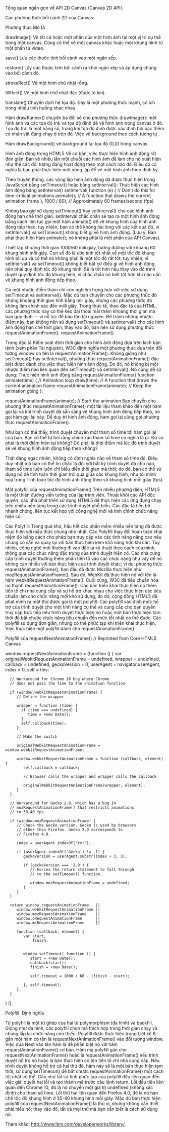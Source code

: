Tổng quan ngắn gọn về API 2D Canvas (Canvas 2D API). 

Các phương thức bối cảnh 2D của Canvas:

Phương thức	Mô tả

drawImage()	Vẽ tất cả hoặc một phần của một hình ảnh tại một vị trí cụ thể trong một canvas. Cũng có thể vẽ một canvas khác hoặc một khung hình từ một phần tử video.

save()	Lưu các thuộc tính bối cảnh vào một ngăn xếp.

restore()	Lấy các thuộc tính bối cảnh ra khỏi ngăn xếp và áp dụng chúng vào bối cảnh đó.

strokeRect()	Vẽ một hình chữ nhật rỗng.

fillRect()	Vẽ một hình chữ nhật đặc (được tô kín).

translate()	Chuyển dịch hệ tọa độ. Đây là một phương thức mạnh, có ích trong nhiều tình huống khác nhau.

Hàm drawRunner() chuyển ba đối số cho phương thức drawImage(): một hình ảnh và các tọa độ trái và tọa độ đỉnh để vẽ hình ảnh trong canvas ở đó. Tọa độ trái là một hằng số, trong khi tọa độ đỉnh được xác định bởi bậc thềm có nhân vật đang chạy ở trên đó.
Việc vẽ background theo cách tương tự .

Hàm drawBackground() vẽ background tại tọa độ (0,0) trong canvas.

Hình ảnh động trong HTML5
Về cơ bản, việc thực hiện hình ảnh động rất đơn giản: Bạn vẽ nhiều lần một chuỗi các hình ảnh để làm cho nó xuất hiện như thể các đối tượng đang hoạt động theo một cách nào đó. Điều đó có nghĩa là bạn phải thực hiện một vòng lặp để vẽ một hình ảnh theo định kỳ.

Theo truyền thống, các vòng lặp hình ảnh động đã được thực hiện trong JavaScript bằng setTimeout() hoặc bằng setInterval():
Thực hiện các hình ảnh động bằng setInterval()
setInterval( function (e) { // Don't do this for time-critical animations
   animate();               // A function that draws the current animation frame
}, 1000 / 60);              // Approximately 60 frames/second (fps)

Không bao giờ sử dụng setTimeout() hay setInterval() cho các hình ảnh động hạn chế thời gian.
setInterval chắc chắn sẽ tạo ra một hình ảnh động bằng cách liên tục gọi một hàm animate() để vẽ khung hình của hình ảnh động tiếp theo; tuy nhiên, bạn có thể không hài lòng với các kết quả đó, vì setInterval() và setTimeout() không biết gì về hình ảnh động. (Lưu ý: Bạn phải thực hiện hàm animate(); nó không phải là một phần của API Canvas).

Thiết lập khoảng thời gian 1000/60 mili giây, tương đương với khoảng 60 khung hình mỗi giây. Con số đó là ước tính tốt nhất về một tốc độ khung hình tối ưu và có thể nó không phải là một tốc độ rất tốt; tuy nhiên, vì setInterval() và setTimeout() không biết bất cứ điều gì về hình ảnh động, nên phải quy định tốc độ khung hình. Sẽ là tốt hơn nếu thay vào đó trình duyệt quy định tốc độ khung hình, vì chắc chắn nó biết tốt hơn  khi nào cần vẽ khung hình ảnh động tiếp theo.

Có một nhược điểm thậm chí còn nghiêm trọng hơn với việc sử dụng setTimeout và setInterval(). Mặc dù bạn chuyển cho các phương thức đó những khoảng thời gian tính bằng mili giây, nhưng các phương thức đó không làm chính xác đến milli giây. Trong thực tế, theo đặc tả của HTML, các phương thức này có thể kéo dài thoải mái thêm khoảng thời gian mà bạn quy định — vì nỗ lực để bảo tồn tài nguyên.
Để tránh những nhược điểm này, bạn không nên sử dụng setTimeout() và setInterval() cho các hình ảnh động hạn chế thời gian; thay vào đó, bạn nên sử dụng phương thức requestAnimationFrame().
requestAnimationFrame()

Trong đặc tả Kiểm soát định thời gian cho hình ảnh động dựa trên kịch bản lệnh (xem phần Tài nguyên), W3C định nghĩa một phương thức dựa trên đối tượng window có tên là requestAnimationFrame(). Không giống như setTimeout() hay setInterval(), phương thức requestAnimationFrame() đặc biệt được dành cho việc thực hiện hình ảnh động. Do đó, nó không bị một nhược điểm nào liên quan đến setTimeout() và setInterval(). Nó cũng dễ sử dụng:
Thực hiện hình ảnh động bằng requestAnimationFrame()
function animate(time) {           // Animation loop
   draw(time);                     // A function that draws the current animation frame
   requestAnimationFrame(animate); // Keep the animation going
};

requestAnimationFrame(animate);    // Start the animation
Bạn chuyển cho phương thức requestAnimationFrame() một tài liệu tham khảo đến một hàm gọi lại và khi trình duyệt đã sẵn sàng vẽ khung hình ảnh động tiếp theo, nó gọi hàm gọi lại này. Để duy trì hình ảnh động, hàm gọi lại cũng gọi phương thức requestAnimationFrame().

Như bạn có thể thấy, trình duyệt chuyển một tham số time tới hàm gọi lại của bạn. Bạn có thể tự hỏi rằng chính xác tham số time có nghĩa là gì. Đó có phải là thời điểm hiện tại không? Có phải là thời điểm mà lúc đó trình duyệt sẽ vẽ khung hình ảnh động tiếp theo không?

Thật đáng ngạc nhiên, không có định nghĩa nào về tham số time đó. Điều duy nhất mà bạn có thể tin chắc là đối với bất kỳ trình duyệt đã cho nào, tham số time luôn luôn chỉ biểu diễn thời gian mà thôi; do đó, bạn có thể sử dụng nó để tính toán thời gian trôi qua giữa các khung hình, như tôi minh họa trong Tính toán tốc độ hình ảnh động theo số khung hình mỗi giây (fps).

Một polyfill của requestAnimationFrame()
Trên nhiều phương diện, HTML5 là một thiên đường viễn tưởng của lập trình viên. Thoát khỏi các API độc quyền, các nhà phát triển sử dụng HTML5 để thực hiện các ứng dụng chạy trên nhiều nền tảng trong các trình duyệt phổ biến. Các đặc tả tiến bộ nhanh chóng, liên tục kết hợp với công nghệ mới và tinh chỉnh chức năng hiện có.

Các Polyfill:
Trong quá khứ, hầu hết các phần mềm nhiều nền tảng đã được thực hiện với mẫu thức chung nhỏ nhất. Các Polyfill thay đổi hoàn toàn khái niệm đó bằng cách cho phép bạn truy cập vào các tính năng nâng cao nếu chúng có sẵn và quay lại với bản thực hiện kém khả năng hơn khi cần.
Tuy nhiên, công nghệ mới thường đi vào đặc tả kỹ thuật theo cách của mình, thông qua các chức năng đặc trưng của trình duyệt hiện có. Các nhà cung cấp trình duyệt thường thêm phần tiền tố vào các chức năng như vậy để nó không can nhiễu với bản thực hiện của trình duyệt khác; ví dụ; phương thức requestAnimationFrame(), ban đầu đã được Mozilla thực hiện như mozRequestAnimationFrame(). Sau đó, WebKit đã thực hiện nó với tên là hàm webkitRequestAnimationFrame(). Cuối cùng, W3C đã tiêu chuẩn hóa nó thành requestAnimationFrame().
Các bản triển khai thực hiện có thêm tiền tố chỉ nhà cung cấp và sự hỗ trợ khác nhau cho việc thực hiện các tiêu chuẩn làm cho chức năng mới khó sử dụng, do đó, cộng đồng HTML5 đã phát minh ra một thứ được gọi là một polyfill. Các polyfill xác định mức hỗ trợ của trình duyệt cho một tính năng cụ thể và cung cấp cho bạn quyền truy cập trực tiếp nếu trình duyệt thực hiện nó hoặc một bản thực hiện tạm thời để bắt chước chức năng tiêu chuẩn đến mức tốt nhất có thể được.
Các polyfill sử dụng đơn giản, nhưng có thể phức tạp khi triển khai thực hiện. Việc thực hiện một polyfill dành cho requestAnimationFrame():

Polyfill của requestNextAnimationFrame()
// Reprinted from Core HTML5 Canvas

window.requestNextAnimationFrame =
   (function () {
      var originalWebkitRequestAnimationFrame = undefined,
          wrapper = undefined,
          callback = undefined,
          geckoVersion = 0,
          userAgent = navigator.userAgent,
          index = 0,
          self = this;

      // Workaround for Chrome 10 bug where Chrome
      // does not pass the time to the animation function
      
      if (window.webkitRequestAnimationFrame) {
         // Define the wrapper

         wrapper = function (time) {
           if (time === undefined) {
              time = +new Date();
           }
           self.callback(time);
         };

         // Make the switch
          
         originalWebkitRequestAnimationFrame = window.webkitRequestAnimationFrame;    

         window.webkitRequestAnimationFrame = function (callback, element) {
            self.callback = callback;

            // Browser calls the wrapper and wrapper calls the callback
            
            originalWebkitRequestAnimationFrame(wrapper, element);
         }
      }

      // Workaround for Gecko 2.0, which has a bug in
      // mozRequestAnimationFrame() that restricts animations
      // to 30-40 fps.

      if (window.mozRequestAnimationFrame) {
         // Check the Gecko version. Gecko is used by browsers
         // other than Firefox. Gecko 2.0 corresponds to
         // Firefox 4.0.
         
         index = userAgent.indexOf('rv:');

         if (userAgent.indexOf('Gecko') != -1) {
            geckoVersion = userAgent.substr(index + 3, 3);

            if (geckoVersion === '2.0') {
               // Forces the return statement to fall through
               // to the setTimeout() function.

               window.mozRequestAnimationFrame = undefined;
            }
         }
      }
      
      return window.requestAnimationFrame   ||
         window.webkitRequestAnimationFrame ||
         window.mozRequestAnimationFrame    ||
         window.oRequestAnimationFrame      ||
         window.msRequestAnimationFrame     ||

         function (callback, element) {
            var start,
                finish;


            window.setTimeout( function () {
               start = +new Date();
               callback(start);
               finish = +new Date();

               self.timeout = 1000 / 60 - (finish - start);

            }, self.timeout);
         };
      }
   )
();

Polyfill: Định nghĩa

Từ polyfill là một từ ghép của hai từ polymorphism (đa hình) và backfill. Giống như đa hình, các polyfill chọn mã thích hợp trong thời gian chạy và chúng lấp lại chức năng còn thiếu.
Polyfill được thực hiện trong Liệt kê 6 gắn một hàm có tên là requestNextAnimationFrame() vào đối tượng window. Việc đưa Next vào tên hàm là để phân biệt nó với hàm requestAnimationFrame() cơ bản.
Hàm mà polyfill gán cho requestNextAnimationFrame() hoặc là requestAnimationFrame() nếu trình duyệt hỗ trợ nó hoặc là bản thực hiện có tên tiền tố chỉ nhà cung cấp. Nếu trình duyệt không hỗ trợ cả hai thứ đó, hàm này sẽ là một bản thực hiện tạm thời, sử dụng setTimeout() để bắt chước requestAnimationFrame() một cách tốt nhất có thể.
Gần như tất cả tính phức tạp của polyfill đều liên quan đến việc giải quyết hai lỗi và tạo thành mã trước câu lệnh return. Lỗi đầu tiên liên quan đến Chrome 10, đó là nó chuyển một giá trị undefined (không xác định) cho tham số time. Lỗi thứ hai liên quan đến Firefox 4.0, đó là nó hạn chế tốc độ khung hình ở 35-40 khung hình mỗi giây.
Mặc dù bản thực hiện polyfill của requestNextAnimationFrame() là thú vị, nhưng không cần thiết phải hiểu nó; thay vào đó, tất cả mọi thứ mà bạn cần biết là cách sử dụng nó.

Tham khảo: http://www.ibm.com/developerworks/library/.
